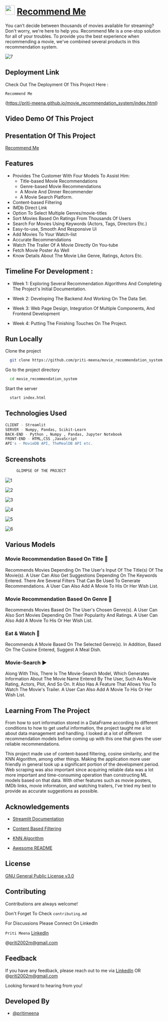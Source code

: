 # <img src ="https://github.com/priti-meena/movie_recommendation_system/blob/main/images/video-player.png?raw=true" width=30px> [Recommend Me](https://priti-meena.github.io/movie_recommendation_system/index.html)

You can’t decide between thousands of movies available for streaming? Don't worry, we're here to help you. Recommend Me is a one-stop solution for all of your troubles. To provide you the best experience when recommending a movie, we've combined several products in this recommendation system.

![7](https://github.com/priti-meena/movie_recommendation_system/blob/main/Screenshots/7.png?raw=true)


## Deployment Link

Check Out The Deployment Of This Project Here : 

`Recommend Me`

(https://priti-meena.github.io/movie_recommendation_system/index.html)
 
 
## Video Demo Of This Project




## Presentation Of This Project

[Recommend Me](https://docs.google.com/presentation/d/1EYYzY6Qhkf86ZUDR1S9A1CYK5qQLLlZc/edit?usp=sharing&ouid=117712577124739053028&rtpof=true&sd=true)


## Features

- Provides The Customer With Four Models To Assist Him: 
  - Title-based Movie Recommendations
  - Genre-based Movie Recommendations
  - A Movie And Dinner Recommender
  - A Movie Search Platform.
- Content-based Filtering
- IMDb Direct Link
- Option To Select Multiple Genres/movie-titles
- Sort Movies Based On Ratings From Thousands Of Users
- Search For Movies Using Keywords (Actors, Tags, Directors Etc.)
- Easy-to-use, Smooth And Responsive Ui
- Add Movies To Your Watch-list
- Accurate Recommendations
- Watch The Trailer Of A Movie Directly On You-tube
- Fetch Movie Poster As Well
- Know Details About The Movie Like Genre, Ratings, Actors Etc.


## Timeline For Development :

- Week 1: Exploring Several Recommendation Algorithms And Completing The Project's Initial Documentation.

- Week 2: Developing The Backend And Working On The Data Set.

- Week 3: Web Page Design, Integration Of Multiple Components, And Frontend Development

- Week 4: Putting The Finishing Touches On The Project.


## Run Locally

Clone the project

```bash
  git clone https://github.com/priti-meena/movie_recommendation_system.git
```

Go to the project directory

```bash
  cd movie_recommendation_system
```

Start the server

```bash
  start index.html
```


## Technologies Used

```bash
CLIENT - Streamlit
SERVER - Numpy, Pandas, Scikit-Learn
BACK-END - Python , Numpy , Pandas, Jupyter Notebook
FRONT-END - HTML,CSS ,JavaScript
API's - MovieDB API, TheMealDB API etc.
```

## Screenshots

``` bash
     GLIMPSE OF THE PROJECT
```

![1](https://github.com/priti-meena/movie_recommendation_system/blob/main/Screenshots/1.png?raw=true)

![2](https://github.com/priti-meena/movie_recommendation_system/blob/main/Screenshots/2.png?raw=true)

![3](https://github.com/priti-meena/movie_recommendation_system/blob/main/Screenshots/3.png?raw=true)

![4](https://github.com/priti-meena/movie_recommendation_system/blob/main/Screenshots/4.png?raw=true)

![5](https://github.com/priti-meena/movie_recommendation_system/blob/main/Screenshots/5.png?raw=true)

![6](https://github.com/priti-meena/movie_recommendation_system/blob/main/Screenshots/6.png?raw=true)

## Various Models
### Movie Recommendation Based On Title 🍿
Recommends Movies Depending On The User's Input Of The Title(s) Of The Movie(s). A User Can Also Get Suggestions Depending On The Keywords Entered. There Are Several Filters That Can Be Used To Generate Recommendations. A User Can Also Add A Movie To His Or Her Wish List.

### Movie Recommendation Based On Genre 🍿 
Recommends Movies Based On The User's Chosen Genre(s).
A User Can Also Sort Movies Depending On Their Popularity And Ratings. A User Can Also Add A Movie To His Or Her Wish List.

### Eat & Watch 🍿
Recommends A Movie Based On The Selected Genre(s). In Addition, Based On The Cuisine Entered, Suggest A Meal Dish.

### Movie-Search ▶
Along With This, There Is The Movie-Search Model, Which Generates Information About The Movie Name Entered By The User, Such As Movie Rating, Actors, Plot, And So On. It Also Has A Feature That Allows You To Watch The Movie's Trailer. A User Can Also Add A Movie To His Or Her Wish List.

## Learning From The Project

From how to sort information stored in a DataFrame according to different conditions to how to get useful information, the project taught me a lot about data management and handling. I looked at a lot of different recommendation models before coming up with this one that gives the user reliable recommendations.

This project made use of content-based filtering, cosine similarity, and the KNN Algorithm, among other things. Making the application more user friendly in general took up a significant portion of the development period. Web scraping was also important since acquiring reliable data was a lot more important and time-consuming operation than constructing ML models based on that data. With other features such as movie posters, IMDb links, movie information, and watching trailers, I've tried my best to provide as accurate suggestions as possible.

## Acknowledgements

 - [Streamlit Documentation](https://docs.streamlit.io/)

 - [Content Based Filtering](https://developers.google.com/machine-learning/recommendation/content-based/basics)

 - [KNN Algorithm ](https://towardsdatascience.com/machine-learning-basics-with-the-k-nearest-neighbors-algorithm-6a6e71d01761)

 - [Awesome README](https://github.com/matiassingers/awesome-readme)

## License

[GNU General Public License v3.0](https://github.com/priti-meena/movie_recommendation_system/blob/main/LICENSE)


## Contributing

Contributions are always welcome!

Don't Forget To Check `contributing.md` 

For Discussions Please Connect On LinkedIn

`Priti Meena` [LinkedIn](https://www.linkedin.com/in/priti-m-4a8848211/)

 @priti2002m@gmail.com


## Feedback

If you have any feedback, please reach out to me via [LinkedIn](https://www.linkedin.com/in/priti-m-4a8848211/)
OR @priti2002m@gmail.com

Looking forward to hearing from you!


## Developed By

- [@pritimeena](https://github.com/priti-meena)
